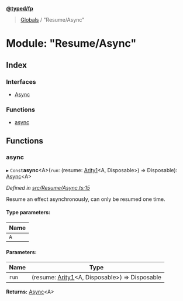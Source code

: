 **[@typed/fp](../README.md)**

> [Globals](../globals.md) / "Resume/Async"

# Module: "Resume/Async"

## Index

### Interfaces

* [Async](../interfaces/_resume_async_.async.md)

### Functions

* [async](_resume_async_.md#async)

## Functions

### async

▸ `Const`**async**\<A>(`run`: (resume: [Arity1](_common_types_.md#arity1)\<A, Disposable>) => Disposable): [Async](../interfaces/_resume_async_.async.md)\<A>

*Defined in [src/Resume/Async.ts:15](https://github.com/TylorS/typed-fp/blob/ac98ca1/src/Resume/Async.ts#L15)*

Resume an effect asynchronously, can only be resumed one time.

#### Type parameters:

Name |
------ |
`A` |

#### Parameters:

Name | Type |
------ | ------ |
`run` | (resume: [Arity1](_common_types_.md#arity1)\<A, Disposable>) => Disposable |

**Returns:** [Async](../interfaces/_resume_async_.async.md)\<A>
